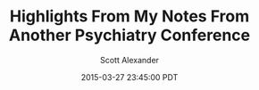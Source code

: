 ---
layout: podcast
title: "Highlights From My Notes From Another Psychiatry Conference"
author: Scott Alexander
description: https://slatestarcodex.com/2015/03/27/highlights-from-my-notes-from-another-psychiatry-conference/
date: 2015-03-27 23:45:00 PDT
length: 2239535
duration: 560
guid: highlights-from-my-notes-from-another-psychiatry-conference
---